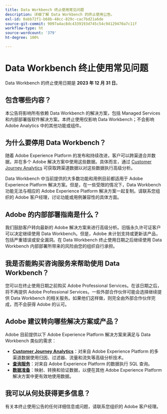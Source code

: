 ```yaml
---
title: Data Workbench 终止使用常见问题
description: 详细了解 Data Workbench 的终止使用公告。
exl-id: 0abb72f1-b68b-48cc-829c-cac7bd21a6de
source-git-commit: 9097a4ac8dc4339193d745c54c94129470a7c11f
workflow-type: ht
source-wordcount: '379'
ht-degree: 100%

---
```


# Data Workbench 终止使用常见问题

Data Workbench 的终止使用日期是 **2023 年 12 月 31 日**。

## 包含哪些内容？

本公告将影响所有依赖 Data Workbench 的解决方案，包括 Managed Services 和内部部署版软件解决方案。本终止使用仅影响 Data Workbench；不会影响 Adobe Analytics 中的其他功能或组件。

## 为什么要停用 Data Workbench？

随着 Adobe Experience Platform 的发布和持续改进，客户可以跨渠道合并数据，并在多个 Adobe 解决方案中使用这些数据。具体而言，通过 [Customer Journey Analytics](https://experienceleague.adobe.com/docs/analytics-platform/using/cja-landing.html) 可获取跨渠道数据以对这些数据执行高级分析。

Data Workbench 中当前提供的大多数功能和用例目前都适用于 Adobe Experience Platform 解决方案。但是，在一些受限的情况下，Data Workbench 功能无法与相应的 Adobe Experience Platform 解决方案一起复制。请联系您组织的 Adobe 客户经理，讨论功能或用例兼容性的具体方面。

## Adobe 的内部部署指南是什么？

我们鼓励客户转向最新的 Adobe 解决方案来进行高级分析。旧版永久许可证客户可以决定继续使用 Data Workbench。但是，Adobe 未计划支持或更新该产品，包括严重错误或安全漏洞。在 Data Workbench 终止使用日期之后继续使用 Data Workbench 内部部署所带来的风险由您的组织自行承担。

## 我是否能购买咨询服务来帮助使用 Data Workbench？

您可以在终止使用日期之前购买 Adobe Professional Services。在该日期之后，将不再提供 Adobe Professional Services。一些外部合作伙伴可能会选择继续提供 Data Workbench 的相关服务。如果他们这样做，则完全由外部合作伙伴完成，而不会获得 Adobe 的认可。

## Adobe 建议转向哪些解决方案或产品？

Adobe 目前提供以下 Adobe Experience Platform 解决方案来满足与 Data Workbench 类似的需求：

* [**Customer Journey Analytics**](https://experienceleague.adobe.com/docs/analytics-platform/using/cja-landing.html)：对来自 Adobe Experience Platform 的多渠道数据使用归因、过滤器、流量和流失等高级分析技术。
* [**查询服务**](https://experienceleague.adobe.com/docs/experience-platform/query/home.html?lang=zh-Hans)：对来自 Adobe Experience Platform 的数据执行 SQL 查询。
* [**数据准备**](https://experienceleague.adobe.com/docs/experience-platform/data-prep/home.html?lang=zh-Hans)：映射、转换和验证数据，以便在其他 Adobe Experience Platform 解决方案中更有效地使用数据。

## 我可以从何处获得更多信息？

有关本终止使用公告的任何详细信息或问题，请联系您组织的 Adobe 客户经理。
